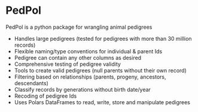 # PedPol

PedPol is a python package for wrangling animal pedigrees
 * Handles large pedigrees (tested for pedigrees with more than 30 million records)
 * Flexible naming/type conventions for individual & parent Ids
 * Pedigree can contain any other columns as desired
 * Comprehensive testing of pedigree validity
 * Tools to create valid pedigrees (null parents without their own record)
 * Filtering based on relationships (parents, progeny, ancestors, descendants)
 * Classify records by generations without birth date/year
 * Recoding of pedigree Ids
 * Uses Polars DataFrames to read, write, store and manipulate pedigrees
 